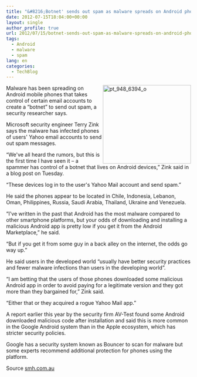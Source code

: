 ```yaml
---
title: "&#8216;Botnet' sends out spam as malware spreads on Android phones: researcher"
date: 2012-07-15T18:04:00+00:00
layout: single
author_profile: true
url: 2012/07/15/botnet-sends-out-spam-as-malware-spreads-on-android-phones-researcher/
tags:
  - Android
  - malware
  - spam
lang: en
categories: 
  - TechBlog
---
```

<a href="http://lh3.ggpht.com/-jSrDMxu2nos/UAL_EEkwBzI/AAAAAAAAGcc/_aSefCvLS1I/s1600-h/pt_948_6394_o%25255B4%25255D.jpg" target="_blank"><img title="pt_948_6394_o" border="0" alt="pt_948_6394_o" align="right" src="http://lh4.ggpht.com/-U3JfjSK_CZU/UAL_GIXRhYI/AAAAAAAAGck/XGWul4KNuNY/pt_948_6394_o_thumb%25255B2%25255D.jpg?imgmax=800" width="240" height="214" /></a>Malware has been spreading on Android mobile phones that takes control of certain email accounts to create a “botnet” to send out spam, a security researcher says. 

Microsoft security engineer Terry Zink says the malware has infected phones of users' Yahoo email accounts to send out spam messages. 

“We've all heard the rumors, but this is the first time I have seen it – a spammer has control of a botnet that lives on Android devices,” Zink said in a blog post on Tuesday. 

“These devices log in to the user's Yahoo Mail account and send spam.” 

He said the phones appear to be located in Chile, Indonesia, Lebanon, Oman, Philippines, Russia, Saudi Arabia, Thailand, Ukraine and Venezuela. 

“I've written in the past that Android has the most malware compared to other smartphone platforms, but your odds of downloading and installing a malicious Android app is pretty low if you get it from the Android Marketplace,” he said. 

“But if you get it from some guy in a back alley on the internet, the odds go way up.” 

He said users in the developed world “usually have better security practices and fewer malware infections than users in the developing world”. 

“I am betting that the users of those phones downloaded some malicious Android app in order to avoid paying for a legitimate version and they got more than they bargained for,” Zink said. 

“Either that or they acquired a rogue Yahoo Mail app.” 

A report earlier this year by the security firm AV-Test found some Android downloaded malicious code after installation and said this is more common in the Google Android system than in the Apple ecosystem, which has stricter security policies. 

Google has a security system known as Bouncer to scan for malware but some experts recommend additional protection for phones using the platform. 

Source <a href="http://www.smh.com.au/" target="_blank">smh.com.au</a>